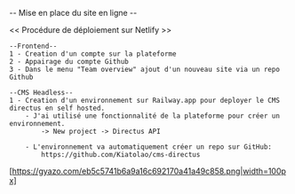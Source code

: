 -- Mise en place du site en ligne --

<< Procédure de déploiement  sur Netlify >>

    --Frontend--
    1 - Creation d'un compte sur la plateforme
    2 - Appairage du compte Github
    3 - Dans le menu "Team overview" ajout d'un nouveau site via un repo Github

    --CMS Headless--
    1 - Creation d'un environnement sur Railway.app pour deployer le CMS directus en self hosted.
        - J'ai utilisé une fonctionnalité de la plateforme pour créer un environnement.
            -> New project -> Directus API

        - L'environnement va automatiquement créer un repo sur GitHub: 
            https://github.com/Kiatolao/cms-directus

[https://gyazo.com/eb5c5741b6a9a16c692170a41a49c858.png|width=100px]

         
